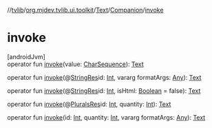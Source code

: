 //[tvlib](../../../../index.md)/[org.mjdev.tvlib.ui.toolkit](../../index.md)/[Text](../index.md)/[Companion](index.md)/[invoke](invoke.md)

# invoke

[androidJvm]\
operator fun [invoke](invoke.md)(value: [CharSequence](https://kotlinlang.org/api/latest/jvm/stdlib/kotlin/-char-sequence/index.html)): [Text](../index.md)

operator fun [invoke](invoke.md)(@[StringRes](https://developer.android.com/reference/kotlin/androidx/annotation/StringRes.html)id: [Int](https://kotlinlang.org/api/latest/jvm/stdlib/kotlin/-int/index.html), vararg formatArgs: [Any](https://kotlinlang.org/api/latest/jvm/stdlib/kotlin/-any/index.html)): [Text](../index.md)

operator fun [invoke](invoke.md)(@[StringRes](https://developer.android.com/reference/kotlin/androidx/annotation/StringRes.html)id: [Int](https://kotlinlang.org/api/latest/jvm/stdlib/kotlin/-int/index.html), isHtml: [Boolean](https://kotlinlang.org/api/latest/jvm/stdlib/kotlin/-boolean/index.html) = false): [Text](../index.md)

operator fun [invoke](invoke.md)(@[PluralsRes](https://developer.android.com/reference/kotlin/androidx/annotation/PluralsRes.html)id: [Int](https://kotlinlang.org/api/latest/jvm/stdlib/kotlin/-int/index.html), quantity: [Int](https://kotlinlang.org/api/latest/jvm/stdlib/kotlin/-int/index.html)): [Text](../index.md)

operator fun [invoke](invoke.md)(id: [Int](https://kotlinlang.org/api/latest/jvm/stdlib/kotlin/-int/index.html), quantity: [Int](https://kotlinlang.org/api/latest/jvm/stdlib/kotlin/-int/index.html), vararg formatArgs: [Any](https://kotlinlang.org/api/latest/jvm/stdlib/kotlin/-any/index.html)): [Text](../index.md)
